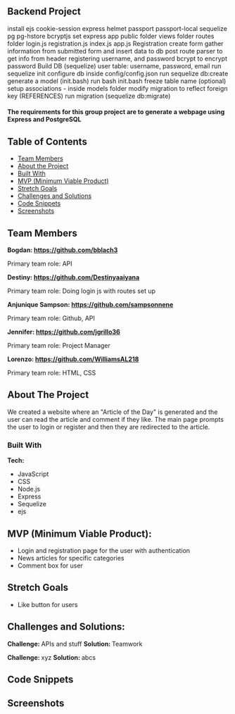 ## Backend Project
install
ejs
cookie-session
express
helmet
passport passport-local
sequelize
pg pg-hstore
bcryptjs
set express app
public folder
views folder
routes folder
login.js
registration.js
index.js
app.js
Registration
create form
gather information from submitted form and insert data to db
post route
parser to get info from header
registering username, and password
bcrypt to encrypt password
Build DB (sequelize)
user table: username, password, email
run sequelize init
configure db inside config/config.json
run sequelize db:create
generate a model (init.bash)
run bash init.bash
freeze table name (optional)
setup associations - inside models folder
modify migration to reflect foreign key (REFERENCES)
run migration (sequelize db:migrate)



#### The requirements for this group project are to generate a webpage using Express and PostgreSQL


<!-- Table of contents -->

## Table of Contents
* [Team Members](#team-members) 
* [About the Project](#about-the-project)   
* [Built With](#built-with)               
* [MVP (Minimum Viable Product)](#mvp-minimum-viable-product)
* [Stretch Goals](#stretch-goals)
* [Challenges and Solutions](#challenges-and-solutions)
* [Code Snippets](#code-snippets)
* [Screenshots](#screenshots)


## Team Members

<strong> Bogdan: https://github.com/bblach3 </strong>

Primary team role: API

<strong> Destiny: https://github.com/Destinyaaiyana </strong>

Primary team role: Doing login js with routes set up

<strong> Anjunique Sampson: https://github.com/sampsonnene </strong>

Primary team role: Github, API

<strong> Jennifer: https://github.com/jgrillo36 </strong>

Primary team role: Project Manager

<strong> Lorenzo: https://github.com/WilliamsAL218 </strong>

Primary team role: HTML, CSS


## About The Project

We created a website where an "Article of the Day" is generated and the user can read the article and comment if they like. The main page prompts the user to login or register and then they are redirected to the article.


### Built With

<strong> Tech: </strong>

* JavaScript
* CSS
* Node.js
* Express
* Sequelize
* ejs


## MVP (Minimum Viable Product):

* Login and registration page for the user with authentication
* News articles for specific categories
* Comment box for user

## Stretch Goals

* Like button for users


## Challenges and Solutions:

<strong> Challenge: </strong> APIs and stuff
<strong> Solution: </strong> Teamwork

<strong> Challenge: </strong> xyz
<strong> Solution: </strong> abcs

## Code Snippets

## Screenshots


